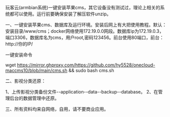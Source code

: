 玩客云(armbian系统)一键安装苹果cms，其它设备没有测试过，理论上相关的系统都可以使用。运行前要确保安装了解压软件unzip。

一、一键安装苹果cms、数据库及运行环境。安装后网上有大把使用教程。默认：安装目录/www/cms；docker网络使用172.19.0.0网段。数据库ip为172.19.0.3，端口3306，数据库名为cms，用户root,密码123456。前台使用80端口，前台：http://你的IP/

一键安装命令

wget https://mirror.ghproxy.com/https://github.com/hy5528/onecloud-maccms10/blob/main/cms.sh && sudo bash cms.sh

二、影视分类还原：

1、上传影视分类备份文件--application--data--backup--database。
2、在管理后台的数据管理中还原。

三、所有资料均来自网络，自用，请不要商业应用。

